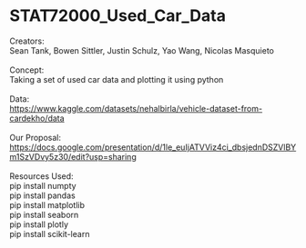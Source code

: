 # STAT72000_Used_Car_Data
Creators:<br/>
Sean Tank, Bowen Sittler, Justin Schulz, Yao Wang, Nicolas Masquieto<br/><br/>
Concept: <br/>
Taking a set of used car data and plotting it using python<br/><br/>
Data:<br/>
https://www.kaggle.com/datasets/nehalbirla/vehicle-dataset-from-cardekho/data <br/><br/>
Our Proposal: <br/> https://docs.google.com/presentation/d/1le_euIjATVViz4ci_dbsjednDSZVlBYm1SzVDvy5z30/edit?usp=sharing<br/><br/>
Resources Used:<br/>
pip install numpty<br/>
pip install pandas<br/>
pip install matplotlib<br/>
pip install seaborn<br/>
pip install plotly<br/>
pip install scikit-learn<br/><br/>
